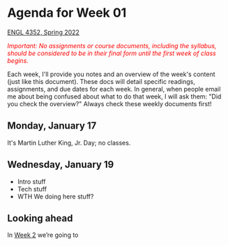# Agenda for Week 01
[ENGL 4352, Spring 2022](../calendar.html)

<span style="color:red;">*Important: No assignments or course documents, including the syllabus, should be considered to be in their final form until the first week of class begins.*</span>

Each week, I'll provide you notes and an overview of the week's content (just like this document). These docs will detail specific readings, assignments, and due dates for each week. In general, when people email me about being confused about what to do that week, I will ask them: "Did you check the overview?" Always check these weekly documents first!

## Monday, January 17

It's Martin Luther King, Jr. Day; no classes.

## Wednesday, January 19

- Intro stuff
- Tech stuff
- WTH We doing here stuff?

## Looking ahead

In [Week 2](week-02-notes) we’re going to
